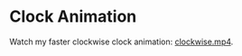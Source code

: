 # Clock Animation
Watch my faster clockwise clock animation: [clockwise.mp4](https://github.com/adams-charleen/clock_animation/raw/main/clockwise.mp4).

